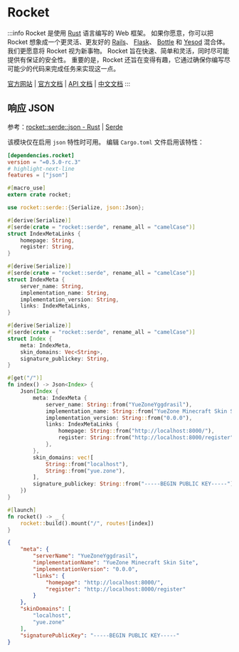 # Rocket

:::info
Rocket 是使用 [Rust] 语言编写的 Web 框架。
如果你愿意，你可以把 Rocket 想象成一个更灵活、更友好的
[Rails](https://rubyonrails.org/)、
[Flask](../../00-语言/Python/Flask.md)、
[Bottle](https://bottlepy.org/docs/dev/index.html) 和
[Yesod](https://www.yesodweb.com/) 混合体。
我们更愿意将 Rocket 视为新事物。
Rocket 旨在快速、简单和灵活，同时尽可能提供有保证的安全性。
重要的是，Rocket 还旨在变得有趣，它通过确保你编写尽可能少的代码来完成任务来实现这一点。

[官方网站](https://rocket.rs/)
| [官方文档](https://rocket.rs/v0.5-rc/guide/getting-started/#getting-started)
| [API 文档](https://api.rocket.rs/v0.5-rc/rocket/)
| [中文文档](https://villezuo.gitee.io/rocketdoc/)
:::

## 响应 JSON

参考：[rocket::serde::json - Rust](https://docs.rs/rocket/0.5.0-rc.1/rocket/serde/json/index.html)
| [Serde](https://serde.rs/)

该模块仅在启用 `json` 特性时可用。
编辑 `Cargo.toml` 文件启用该特性：

```toml title="Cargo.toml"
[dependencies.rocket]
version = "=0.5.0-rc.3"
# highlight-next-line
features = ["json"]
```

```rust title="src/main.rs"
#[macro_use]
extern crate rocket;

use rocket::serde::{Serialize, json::Json};

#[derive(Serialize)]
#[serde(crate = "rocket::serde", rename_all = "camelCase")]
struct IndexMetaLinks {
    homepage: String,
    register: String,
}

#[derive(Serialize)]
#[serde(crate = "rocket::serde", rename_all = "camelCase")]
struct IndexMeta {
    server_name: String,
    implementation_name: String,
    implementation_version: String,
    links: IndexMetaLinks,
}

#[derive(Serialize)]
#[serde(crate = "rocket::serde", rename_all = "camelCase")]
struct Index {
    meta: IndexMeta,
    skin_domains: Vec<String>,
    signature_publickey: String,
}

#[get("/")]
fn index() -> Json<Index> {
    Json(Index {
        meta: IndexMeta {
            server_name: String::from("YueZoneYggdrasil"),
            implementation_name: String::from("YueZone Minecraft Skin Site"),
            implementation_version: String::from("0.0.0"),
            links: IndexMetaLinks {
                homepage: String::from("http://localhost:8000/"),
                register: String::from("http://localhost:8000/register"),
            },
        },
        skin_domains: vec![
            String::from("localhost"),
            String::from("yue.zone"),
        ],
        signature_publickey: String::from("-----BEGIN PUBLIC KEY-----"),
    })
}

#[launch]
fn rocket() -> _ {
    rocket::build().mount("/", routes![index])
}
```

```json title="HTTP GET /"
{
    "meta": {
        "serverName": "YueZoneYggdrasil",
        "implementationName": "YueZone Minecraft Skin Site",
        "implementationVersion": "0.0.0",
        "links": {
            "homepage": "http://localhost:8000/",
            "register": "http://localhost:8000/register"
        }
    },
    "skinDomains": [
        "localhost",
        "yue.zone"
    ],
    "signaturePublicKey": "-----BEGIN PUBLIC KEY-----"
}
```


[Rust]: ../../00-语言/Rust/README.md
